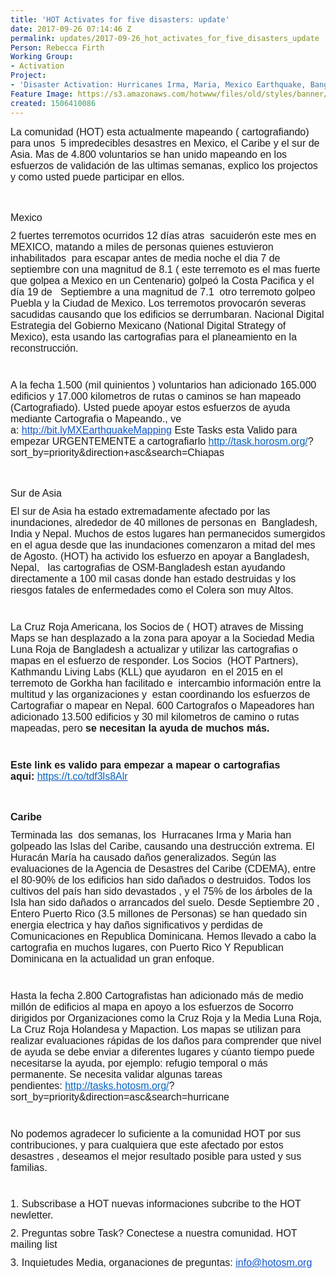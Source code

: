 ```yaml
---
title: 'HOT Activates for five disasters: update'
date: 2017-09-26 07:14:46 Z
permalink: updates/2017-09-26_hot_activates_for_five_disasters_update
Person: Rebecca Firth
Working Group:
- Activation
Project:
- 'Disaster Activation: Hurricanes Irma, Maria, Mexico Earthquake, Bangladesh flooding'
Feature Image: https://s3.amazonaws.com/hotwww/files/old/styles/banner/public/Screen+Shot+2017-09-29+at+12.27.20.png
created: 1506410086
---
```


<div id="m_9069990686753571989yui_3_16_0_ym19_1_1506470735253_9225" style="font-family: 'Helvetica Neue', Helvetica, Arial, 'Lucida Grande', sans-serif; font-size: 13px; font-style: normal; font-variant-ligatures: normal; font-variant-caps: normal; font-weight: normal; margin-bottom: 11px;"><span id="m_9069990686753571989yui_3_16_0_ym19_1_1506470735253_9226" style="font-family: Arial, sans-serif;"><font id="m_9069990686753571989yui_3_16_0_ym19_1_1506470735253_9227" size="3">La comunidad (HOT) esta actualmente mapeando ( cartografiando) para unos&nbsp;<span id="m_9069990686753571989yui_3_16_0_ym19_1_1506470735253_9228">&nbsp;</span>5 impredecibles d</font></span><span id="m_9069990686753571989yui_3_16_0_ym19_1_1506470735253_9230" style="font-family: Arial, sans-serif;"><font id="m_9069990686753571989yui_3_16_0_ym19_1_1506470735253_9231" size="3">esastres en Mexico, el Caribe y el sur de Asia.&nbsp;</font></span><span id="m_9069990686753571989yui_3_16_0_ym19_1_1506470735253_9233" style="font-family: Arial, sans-serif;"><font id="m_9069990686753571989yui_3_16_0_ym19_1_1506470735253_9234" size="3">Mas de 4.800 voluntarios se han unido mapeando en los esfuerzos de validación de las ultimas semanas, explico los projectos y como usted puede participar en ellos.</font></span></div><div id="m_9069990686753571989yui_3_16_0_ym19_1_1506470735253_9235" style="font-family: 'Helvetica Neue', Helvetica, Arial, 'Lucida Grande', sans-serif; font-size: 13px; font-style: normal; font-variant-ligatures: normal; font-variant-caps: normal; font-weight: normal; margin-bottom: 11px;"><span id="m_9069990686753571989yui_3_16_0_ym19_1_1506470735253_9236" style="font-family: Arial, sans-serif;"><font id="m_9069990686753571989yui_3_16_0_ym19_1_1506470735253_9237" size="3">&nbsp;</font></span></div><h4 id="m_9069990686753571989yui_3_16_0_ym19_1_1506470735253_9238" style="font-family: 'Helvetica Neue', Helvetica, Arial, 'Lucida Grande', sans-serif; font-size: 13px; font-style: normal; font-variant-ligatures: normal; font-variant-caps: normal; font-weight: normal; margin-bottom: 11px;"><span style="font-size: medium; font-family: Arial, sans-serif;">Mexico</span></h4><div style="font-family: 'Helvetica Neue', Helvetica, Arial, 'Lucida Grande', sans-serif; font-size: 13px; font-style: normal; font-variant-ligatures: normal; font-variant-caps: normal; font-weight: normal; margin-bottom: 11px;"><span style="font-size: medium; font-family: Arial, sans-serif;">2 fuertes terremotos ocurridos 12 días atras</span><span style="font-size: medium; font-family: Arial, sans-serif;">&nbsp;</span><span id="m_9069990686753571989yui_3_16_0_ym19_1_1506470735253_9244" style="font-size: medium; font-family: Arial, sans-serif;">&nbsp;</span><span style="font-size: medium; font-family: Arial, sans-serif;">sacuiderón este mes en MEXICO, matando a miles de personas quienes estuvieron inhabilitados</span><span style="font-size: medium; font-family: Arial, sans-serif;">&nbsp;</span><span id="m_9069990686753571989yui_3_16_0_ym19_1_1506470735253_9245" style="font-size: medium; font-family: Arial, sans-serif;">&nbsp;</span><span style="font-size: medium; font-family: Arial, sans-serif;">para escapar antes de media noche el dia 7 de septiembre con una magnitud de 8.1 ( este terremoto es el mas fuerte que golpea a Mexico en un Centenario) golpeó la Costa Pacifica y el día 19 de</span><span style="font-size: medium; font-family: Arial, sans-serif;">&nbsp;</span><span id="m_9069990686753571989yui_3_16_0_ym19_1_1506470735253_9246" style="font-size: medium; font-family: Arial, sans-serif;">&nbsp;</span><span id="m_9069990686753571989yui_3_16_0_ym19_1_1506470735253_9247" style="font-size: medium; font-family: Arial, sans-serif;">&nbsp;</span><span style="font-size: medium; font-family: Arial, sans-serif;">Septiembre a una magnitud de 7.1</span><span style="font-size: medium; font-family: Arial, sans-serif;">&nbsp;</span><span id="m_9069990686753571989yui_3_16_0_ym19_1_1506470735253_9248" style="font-size: medium; font-family: Arial, sans-serif;">&nbsp;</span><span style="font-size: medium; font-family: Arial, sans-serif;">otro terremoto golpeo Puebla y la Ciudad de Mexico. Los terremotos provocarón severas sacudidas causando que los edificios se derrumbaran.&nbsp;</span><span id="m_9069990686753571989yui_3_16_0_ym19_1_1506470735253_9250" style="font-family: Arial, sans-serif;"><font id="m_9069990686753571989yui_3_16_0_ym19_1_1506470735253_9251" size="3">Nacional Digital Estrategia del Gobierno Mexicano (National Digital Strategy of Mexico), esta usando las cartografias para el planeamiento en la reconstrucción.</font></span></div><div style="font-family: 'Helvetica Neue', Helvetica, Arial, 'Lucida Grande', sans-serif; font-size: 13px; font-style: normal; font-variant-ligatures: normal; font-variant-caps: normal; font-weight: normal; margin-bottom: 11px;">&nbsp;</div><div id="m_9069990686753571989yui_3_16_0_ym19_1_1506470735253_9253" style="font-family: 'Helvetica Neue', Helvetica, Arial, 'Lucida Grande', sans-serif; font-size: 13px; font-style: normal; font-variant-ligatures: normal; font-variant-caps: normal; font-weight: normal; margin-bottom: 11px;"><span id="m_9069990686753571989yui_3_16_0_ym19_1_1506470735253_9254" style="font-family: Arial, sans-serif;"><font id="m_9069990686753571989yui_3_16_0_ym19_1_1506470735253_9255" size="3">A la fecha 1.500 (mil quinientos ) voluntarios han adicionado 165.000 edificios y 17.000 kilometros de rutas o caminos se han mapeado (Cartografiado).&nbsp;</font></span><span id="m_9069990686753571989yui_3_16_0_ym19_1_1506470735253_9257" style="font-family: Arial, sans-serif;"><font id="m_9069990686753571989yui_3_16_0_ym19_1_1506470735253_9258" size="3">Usted puede apoyar estos esfuerzos de ayuda mediante Cartografia o Mapeando., ve a:&nbsp;</font></span><span id="m_9069990686753571989yui_3_16_0_ym19_1_1506470735253_9260" style="font-family: Arial, sans-serif;"><font id="m_9069990686753571989yui_3_16_0_ym19_1_1506470735253_9262" style="color: #1155cc;" size="3" color="#0563c1"><a id="m_9069990686753571989yui_3_16_0_ym19_1_1506470735253_9261" style="color: #1155cc;" href="http://bit.lymxearthquakemapping/" target="_blank" data-saferedirecturl="https://www.google.com/url?hl=en&amp;q=http://bit.lymxearthquakemapping/&amp;source=gmail&amp;ust=1506773084079000&amp;usg=AFQjCNHywo8J33bI4XVEc701Oi8_1iLAEg">http://bit.lyMXEarthquakeMapping</a>&nbsp;</font></span><span id="m_9069990686753571989yui_3_16_0_ym19_1_1506470735253_9264" style="font-family: Arial, sans-serif;"><font id="m_9069990686753571989yui_3_16_0_ym19_1_1506470735253_9265" size="3">Este Tasks esta Valido para empezar<span id="m_9069990686753571989yui_3_16_0_ym19_1_1506470735253_9267"></span><span id="m_9069990686753571989yui_3_16_0_ym19_1_1506470735253_9268">&nbsp;</span>URGENTEMENTE a cartografiarlo </font></span><span id="m_9069990686753571989yui_3_16_0_ym19_1_1506470735253_9271" style="font-family: Arial, sans-serif;"><font id="m_9069990686753571989yui_3_16_0_ym19_1_1506470735253_9272" size="3"><a id="m_9069990686753571989yui_3_16_0_ym19_1_1506470735253_9273" style="color: #1155cc;" href="http://task.horosm.org/" target="_blank" data-saferedirecturl="https://www.google.com/url?hl=en&amp;q=http://task.horosm.org/&amp;source=gmail&amp;ust=1506773084079000&amp;usg=AFQjCNGVLALJVvOmvD0yGqvd0OPDGJWSmQ"><font id="m_9069990686753571989yui_3_16_0_ym19_1_1506470735253_9274" color="#0563c1">http://task.horosm.org/</font></a>?</font></span><span id="m_9069990686753571989yui_3_16_0_ym19_1_1506470735253_9276" style="font-family: Arial, sans-serif;"><font id="m_9069990686753571989yui_3_16_0_ym19_1_1506470735253_9277" size="3">sort_by=priority&amp;direction+asc&amp;search=Chiapas</font></span></div><div id="m_9069990686753571989yui_3_16_0_ym19_1_1506470735253_9278" style="font-family: 'Helvetica Neue', Helvetica, Arial, 'Lucida Grande', sans-serif; font-size: 13px; font-style: normal; font-variant-ligatures: normal; font-variant-caps: normal; font-weight: normal; margin-bottom: 11px;"><span id="m_9069990686753571989yui_3_16_0_ym19_1_1506470735253_9279" style="font-family: Arial, sans-serif;"><font id="m_9069990686753571989yui_3_16_0_ym19_1_1506470735253_9280" size="3">&nbsp;</font></span></div><h4 id="m_9069990686753571989yui_3_16_0_ym19_1_1506470735253_9281" style="font-family: 'Helvetica Neue', Helvetica, Arial, 'Lucida Grande', sans-serif; font-size: 13px; font-style: normal; font-variant-ligatures: normal; font-variant-caps: normal; font-weight: normal; margin-bottom: 11px;"><span id="m_9069990686753571989yui_3_16_0_ym19_1_1506470735253_9282" style="font-family: Arial, sans-serif;"><font id="m_9069990686753571989yui_3_16_0_ym19_1_1506470735253_9283" size="3">Sur de Asia</font></span></h4><div id="m_9069990686753571989yui_3_16_0_ym19_1_1506470735253_9284" style="font-family: 'Helvetica Neue', Helvetica, Arial, 'Lucida Grande', sans-serif; font-size: 13px; font-style: normal; font-variant-ligatures: normal; font-variant-caps: normal; font-weight: normal; margin-bottom: 11px;"><span id="m_9069990686753571989yui_3_16_0_ym19_1_1506470735253_9285" style="font-family: Arial, sans-serif;"><font id="m_9069990686753571989yui_3_16_0_ym19_1_1506470735253_9286" size="3">El sur de Asia ha estado extremadamente afectado por las inundaciones,&nbsp;alrededor de 40 millones de personas en&nbsp;<span id="m_9069990686753571989yui_3_16_0_ym19_1_1506470735253_9288">&nbsp;</span>Bangladesh, India y Nepal. Muchos de estos lugares han permanecidos sumergidos en el agua desde que las inundaciones comenzaron a mitad del mes de Agosto.&nbsp;</font></span><span id="m_9069990686753571989yui_3_16_0_ym19_1_1506470735253_9290" style="font-family: Arial, sans-serif;"><font id="m_9069990686753571989yui_3_16_0_ym19_1_1506470735253_9291" size="3">(HOT) ha activido los esfuerzo en apoyar a Bangladesh, Nepal,&nbsp;<span id="m_9069990686753571989yui_3_16_0_ym19_1_1506470735253_9293">&nbsp;</span><span id="m_9069990686753571989yui_3_16_0_ym19_1_1506470735253_9294">&nbsp;</span>las cartografias de OSM-Bangladesh estan ayudando directamente a 100 mil casas donde han estado destruidas y los riesgos fatales de enfermedades como el Colera son muy Altos.</font></span></div><div style="font-family: 'Helvetica Neue', Helvetica, Arial, 'Lucida Grande', sans-serif; font-size: 13px; font-style: normal; font-variant-ligatures: normal; font-variant-caps: normal; font-weight: normal; margin-bottom: 11px;">&nbsp;</div><div id="m_9069990686753571989yui_3_16_0_ym19_1_1506470735253_9295" style="font-family: 'Helvetica Neue', Helvetica, Arial, 'Lucida Grande', sans-serif; font-size: 13px; font-style: normal; font-variant-ligatures: normal; font-variant-caps: normal; font-weight: normal; margin-bottom: 11px;"><font id="m_9069990686753571989yui_3_16_0_ym19_1_1506470735253_9296" size="3"><span id="m_9069990686753571989yui_3_16_0_ym19_1_1506470735253_9297" style="font-family: Arial, sans-serif;">La Cruz Roja Americana, los Socios de ( HOT) atrav</span><span id="m_9069990686753571989yui_3_16_0_ym19_1_1506470735253_9298" style="font-family: Arial, sans-serif;">e</span><span id="m_9069990686753571989yui_3_16_0_ym19_1_1506470735253_9299" style="font-family: Arial, sans-serif;">s de Missing Maps se han desplazado a la zona para apoyar a la Sociedad Media Luna Roja de Bangladesh a actualizar y utilizar las cartografias o mapas en el esfuerzo de responder.&nbsp;</span></font><span id="m_9069990686753571989yui_3_16_0_ym19_1_1506470735253_9301" style="font-family: Arial, sans-serif;"><font id="m_9069990686753571989yui_3_16_0_ym19_1_1506470735253_9302" size="3">Los Socios&nbsp;<span id="m_9069990686753571989yui_3_16_0_ym19_1_1506470735253_9303">&nbsp;</span>(HOT Partners), Kathmandu Living Labs (KLL) que ayudaron&nbsp;<span id="m_9069990686753571989yui_3_16_0_ym19_1_1506470735253_9304">&nbsp;</span>en el 2015 en el terremoto de Gorkha han facilitado e&nbsp;<span id="m_9069990686753571989yui_3_16_0_ym19_1_1506470735253_9305">&nbsp;</span>intercambio información entre la multitud y las organizaciones y&nbsp;<span id="m_9069990686753571989yui_3_16_0_ym19_1_1506470735253_9306">&nbsp;</span>estan coordinando los esfuerzos de Cartografiar o mapear en Nepal.&nbsp;</font></span><span id="m_9069990686753571989yui_3_16_0_ym19_1_1506470735253_9308" style="font-family: Arial, sans-serif;"><font id="m_9069990686753571989yui_3_16_0_ym19_1_1506470735253_9309" size="3">600 Cartografos o Mapeadores han adicionado 13.500 edificios y 30 mil kilometros de camino o rutas mapeadas, pero&nbsp;<strong id="m_9069990686753571989yui_3_16_0_ym19_1_1506470735253_9310">se necesitan la ayuda de muchos más.</strong></font></span></div><div style="font-family: 'Helvetica Neue', Helvetica, Arial, 'Lucida Grande', sans-serif; font-size: 13px; font-style: normal; font-variant-ligatures: normal; font-variant-caps: normal; font-weight: normal; margin-bottom: 11px;">&nbsp;</div><div id="m_9069990686753571989yui_3_16_0_ym19_1_1506470735253_9311" style="font-family: 'Helvetica Neue', Helvetica, Arial, 'Lucida Grande', sans-serif; font-size: 13px; font-style: normal; font-variant-ligatures: normal; font-variant-caps: normal; font-weight: normal; margin-bottom: 11px;"><strong id="m_9069990686753571989yui_3_16_0_ym19_1_1506470735253_9312"><span id="m_9069990686753571989yui_3_16_0_ym19_1_1506470735253_9313" style="font-family: Arial, sans-serif;"><font id="m_9069990686753571989yui_3_16_0_ym19_1_1506470735253_9314" size="3">Este link es valido para empezar a mapear o cartografias aqui:&nbsp;<a id="m_9069990686753571989yui_3_16_0_ym19_1_1506470735253_9315" style="color: #1155cc;" href="https://t.co/tdf3ls8Alr" target="_blank" data-saferedirecturl="https://www.google.com/url?hl=en&amp;q=https://t.co/tdf3ls8Alr&amp;source=gmail&amp;ust=1506773084079000&amp;usg=AFQjCNEHgDqVmvsYRM-AmJRExYu2wZnIuA"><span id="m_9069990686753571989yui_3_16_0_ym19_1_1506470735253_9316" style="font-weight: normal;"><font id="m_9069990686753571989yui_3_16_0_ym19_1_1506470735253_9317" color="#0563c1">https://t.co/tdf3ls8Alr</font></span></a></font></span></strong></div><div id="m_9069990686753571989yui_3_16_0_ym19_1_1506470735253_9318" style="font-family: 'Helvetica Neue', Helvetica, Arial, 'Lucida Grande', sans-serif; font-size: 13px; font-style: normal; font-variant-ligatures: normal; font-variant-caps: normal; font-weight: normal; margin-bottom: 11px;"><strong id="m_9069990686753571989yui_3_16_0_ym19_1_1506470735253_9319"><span id="m_9069990686753571989yui_3_16_0_ym19_1_1506470735253_9320" style="font-family: Arial, sans-serif;"><font id="m_9069990686753571989yui_3_16_0_ym19_1_1506470735253_9321" size="3">&nbsp;</font></span></strong></div><h4 id="m_9069990686753571989yui_3_16_0_ym19_1_1506470735253_9322" style="font-family: 'Helvetica Neue', Helvetica, Arial, 'Lucida Grande', sans-serif; font-size: 13px; font-style: normal; font-variant-ligatures: normal; font-variant-caps: normal; font-weight: normal; margin-bottom: 11px;"><strong id="m_9069990686753571989yui_3_16_0_ym19_1_1506470735253_9323"><span id="m_9069990686753571989yui_3_16_0_ym19_1_1506470735253_9324" style="font-family: Arial, sans-serif;"><font id="m_9069990686753571989yui_3_16_0_ym19_1_1506470735253_9325" size="3">Caribe</font></span></strong></h4><div id="m_9069990686753571989yui_3_16_0_ym19_1_1506470735253_9326" style="font-family: 'Helvetica Neue', Helvetica, Arial, 'Lucida Grande', sans-serif; font-size: 13px; font-style: normal; font-variant-ligatures: normal; font-variant-caps: normal; font-weight: normal; margin-bottom: 11px;"><span id="m_9069990686753571989yui_3_16_0_ym19_1_1506470735253_9327" style="font-family: Arial, sans-serif;"><font id="m_9069990686753571989yui_3_16_0_ym19_1_1506470735253_9328" size="3">Terminada las<span id="m_9069990686753571989yui_3_16_0_ym19_1_1506470735253_9329">&nbsp;&nbsp;</span>dos semanas, los&nbsp;<span id="m_9069990686753571989yui_3_16_0_ym19_1_1506470735253_9330">&nbsp;</span>Hurracanes Irma y Maria han golpeado las Islas del Caribe, causando una destrucción extrema. El Huracán María ha causado daños generalizados. Según las evaluaciones de la Agencia de Desastres del Caribe (CDEMA), entre el 80-90% de los edificios han sido dañados o destruidos. Todos los cultivos del país han sido devastados , y el 75% de los árboles de la Isla han sido dañados o arrancados del suelo. Desde Septiembre 20 , Entero Puerto Rico (3.5 millones de Personas) se han quedado sin energia electrica y hay daños significativos y perdidas de Comunicaciones en Republica Dominicana. Hemos llevado a cabo la cartografia en muchos lugares, con Puerto Rico Y Republican Dominicana en la actualidad un gran enfoque.</font></span></div><div style="font-family: 'Helvetica Neue', Helvetica, Arial, 'Lucida Grande', sans-serif; font-size: 13px; font-style: normal; font-variant-ligatures: normal; font-variant-caps: normal; font-weight: normal; margin-bottom: 11px;">&nbsp;</div><div id="m_9069990686753571989yui_3_16_0_ym19_1_1506470735253_9331" style="font-family: 'Helvetica Neue', Helvetica, Arial, 'Lucida Grande', sans-serif; font-size: 13px; font-style: normal; font-variant-ligatures: normal; font-variant-caps: normal; font-weight: normal; margin-bottom: 11px;"><span id="m_9069990686753571989yui_3_16_0_ym19_1_1506470735253_9332" style="font-family: Arial, sans-serif;"><font id="m_9069990686753571989yui_3_16_0_ym19_1_1506470735253_9333" size="3">Hasta la fecha 2.800 Cartografistas han adicionado más de medio millón de edificios al mapa en apoyo a los esfuerzos de Socorro dirigidos por Organizaciones como la Cruz Roja y la Media Luna Roja, La Cruz Roja Holandesa y Mapaction. Los mapas se utilizan para realizar evaluaciones rápidas de los daños para comprender que nivel de ayuda se debe enviar a diferentes lugares y cúanto tiempo puede necesitarse la ayuda, por ejemplo: refugio temporal o más permanente. Se necesita validar algunas tareas pendientes:&nbsp;</font></span><span id="m_9069990686753571989yui_3_16_0_ym19_1_1506470735253_9335" style="font-family: Arial, sans-serif;"><font id="m_9069990686753571989yui_3_16_0_ym19_1_1506470735253_9336" size="3"><a id="m_9069990686753571989yui_3_16_0_ym19_1_1506470735253_9337" style="color: #1155cc;" href="http://tasks.hotosm.org/" target="_blank" data-saferedirecturl="https://www.google.com/url?hl=en&amp;q=http://tasks.hotosm.org/&amp;source=gmail&amp;ust=1506773084079000&amp;usg=AFQjCNE7JDVsVw5syq9Hn_K6sKgZivrHcQ"><font id="m_9069990686753571989yui_3_16_0_ym19_1_1506470735253_9338" color="#0563c1">http://tasks.hotosm.org/</font></a>?</font></span><span id="m_9069990686753571989yui_3_16_0_ym19_1_1506470735253_9340" style="font-family: Arial, sans-serif;"><font id="m_9069990686753571989yui_3_16_0_ym19_1_1506470735253_9341" size="3">sort_by=priority&amp;direction=asc&amp;search=hurricane</font></span></div><div style="font-family: 'Helvetica Neue', Helvetica, Arial, 'Lucida Grande', sans-serif; font-size: 13px; font-style: normal; font-variant-ligatures: normal; font-variant-caps: normal; font-weight: normal; margin-bottom: 11px;">&nbsp;</div><div id="m_9069990686753571989yui_3_16_0_ym19_1_1506470735253_9342" style="font-family: 'Helvetica Neue', Helvetica, Arial, 'Lucida Grande', sans-serif; font-size: 13px; font-style: normal; font-variant-ligatures: normal; font-variant-caps: normal; font-weight: normal; margin-bottom: 11px;"><span id="m_9069990686753571989yui_3_16_0_ym19_1_1506470735253_9343" style="font-family: Arial, sans-serif;"><font id="m_9069990686753571989yui_3_16_0_ym19_1_1506470735253_9344" size="3"></font></span><span id="m_9069990686753571989yui_3_16_0_ym19_1_1506470735253_9346" style="font-family: Arial, sans-serif;"><font id="m_9069990686753571989yui_3_16_0_ym19_1_1506470735253_9347" size="3">No podemos agradecer lo suficiente a la comunidad HOT por sus contribuciones, y para cualquiera que este afectado por estos desastres , deseamos el mejor resultado posible para usted y sus familias.</font></span></div><div id="m_9069990686753571989yui_3_16_0_ym19_1_1506470735253_9348" style="font-family: 'Helvetica Neue', Helvetica, Arial, 'Lucida Grande', sans-serif; font-size: 13px; font-style: normal; font-variant-ligatures: normal; font-variant-caps: normal; font-weight: normal; margin-bottom: 11px;"><span id="m_9069990686753571989yui_3_16_0_ym19_1_1506470735253_9349" style="font-family: Arial, sans-serif;"><font id="m_9069990686753571989yui_3_16_0_ym19_1_1506470735253_9350" size="3">&nbsp;</font></span></div><div id="m_9069990686753571989yui_3_16_0_ym19_1_1506470735253_9351" style="font-family: 'Helvetica Neue', Helvetica, Arial, 'Lucida Grande', sans-serif; font-size: 13px; font-style: normal; font-variant-ligatures: normal; font-variant-caps: normal; font-weight: normal; margin-bottom: 11px;"><span id="m_9069990686753571989yui_3_16_0_ym19_1_1506470735253_9352" style="font-family: Arial, sans-serif;"><font id="m_9069990686753571989yui_3_16_0_ym19_1_1506470735253_9353" size="3">1. Subscribase a HOT nuevas informaciones subcribe to the HOT newletter.</font></span></div><div id="m_9069990686753571989yui_3_16_0_ym19_1_1506470735253_9354" style="font-family: 'Helvetica Neue', Helvetica, Arial, 'Lucida Grande', sans-serif; font-size: 13px; font-style: normal; font-variant-ligatures: normal; font-variant-caps: normal; font-weight: normal; margin-bottom: 11px;"><span id="m_9069990686753571989yui_3_16_0_ym19_1_1506470735253_9355" style="font-family: Arial, sans-serif;"><font id="m_9069990686753571989yui_3_16_0_ym19_1_1506470735253_9356" size="3">2. Preguntas sobre Task? Conectese a nuestra comunidad. HOT mailing list</font></span></div><div id="m_9069990686753571989yui_3_16_0_ym19_1_1506470735253_9357" style="font-family: 'Helvetica Neue', Helvetica, Arial, 'Lucida Grande', sans-serif; font-size: 13px; font-style: normal; font-variant-ligatures: normal; font-variant-caps: normal; font-weight: normal; margin-bottom: 11px;"><span id="m_9069990686753571989yui_3_16_0_ym19_1_1506470735253_9358" style="font-family: Arial, sans-serif;"><font id="m_9069990686753571989yui_3_16_0_ym19_1_1506470735253_9359" size="3">3. Inquietudes Media, organaciones de preguntas:&nbsp;</font></span><span id="m_9069990686753571989yui_3_16_0_ym19_1_1506470735253_9361" style="font-family: Arial, sans-serif;"><font id="m_9069990686753571989yui_3_16_0_ym19_1_1506470735253_9362" size="3"><a style="color: #1155cc;" href="mailto:info@hotosm.org" target="_blank">info@hotosm.org</a></font></span></div>
